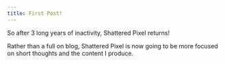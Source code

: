 ```yaml
---
title: First Post!
---
```

So after 3 long years of inactivity, Shattered Pixel returns!

Rather than a full on blog, Shattered Pixel is now going to be more focused on short thoughts and the content I produce.